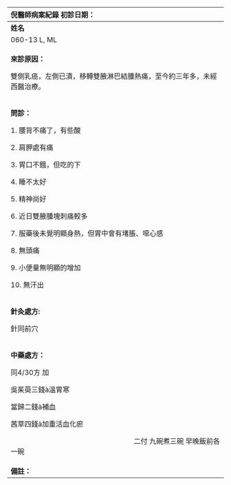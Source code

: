 ﻿|**倪醫師病案紀錄**          初診日期：|
| :- |
|**姓名**|**性別**|**年齡及體型**|**來診日期**|
|060-13 L, ML|女|50歲，瘦小|20080505|
|<p>**來診原因：**</p><p>雙側乳癌，左側已潰，移轉雙腋淋巴結腫熱痛，至今約三年多，未經西醫治療。</p>|
|<p>**問診：**</p><p>1. 腰背不痛了，有些酸</p><p>2. 肩胛處有痛</p><p>3. 胃口不餓，但吃的下</p><p>4. 睡不太好</p><p>5. 精神尚好</p><p>6. 近日雙腋腫塊刺痛較多</p><p>7. 服藥後未覺明顯身熱，但胃中會有堵脹、噁心感</p><p>8. 無頭痛</p><p>9. 小便量無明顯的增加</p><p>10. 無汗出</p>|
|<p>**針灸處方:** </p><p>針同前穴</p>|
|<p>**中藥處方：**</p><p>同4/30方  加</p><p>吳茱萸三錢à溫胃寒</p><p>當歸二錢à補血</p><p>茜草四錢à加重活血化瘀</p><p>`                                   `二付  九碗煮三碗  早晚飯前各一碗</p>|
|**備註：**|

